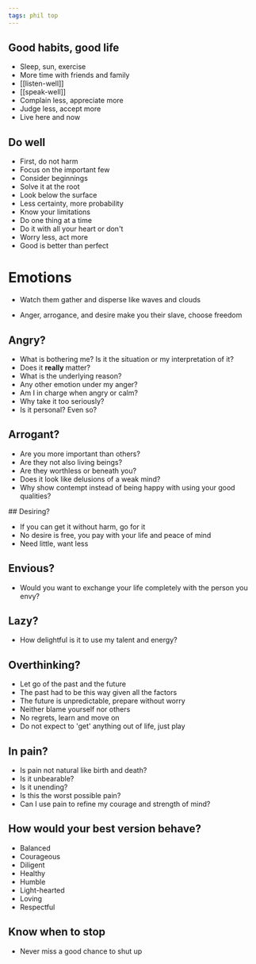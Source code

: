```yaml
---
tags: phil top
---
```


## Good habits, good life
- Sleep, sun, exercise 
- More time with friends and family 
- [[listen-well]]
- [[speak-well]]
- Complain less, appreciate more
- Judge less, accept more
- Live here and now

## Do well  

- First, do not harm
- Focus on the important few 
- Consider beginnings 
- Solve it at the root
- Look below the surface
- Less certainty, more probability
- Know your limitations
- Do one thing at a time
- Do it with all your heart or don't 
- Worry less, act more
- Good is better than perfect


# Emotions
- Watch them gather and disperse like waves and clouds 

- Anger, arrogance, and desire make you their slave, choose freedom 

## Angry? 
- What is bothering me? Is it the situation or my interpretation of it? 
- Does it **really** matter?
- What is the underlying reason? 
- Any other emotion under my anger? 
- Am I in charge when angry or calm? 
- Why take it too seriously?
- Is it personal? Even so? 

## Arrogant? 
- Are you more important than others? 
- Are they not also living beings? 
- Are they worthless or beneath you? 
- Does it look like delusions of a weak mind? 
- Why show contempt instead of being happy with using your good qualities?

## Desiring?
- If you can get it without harm, go for it 
- No desire is free, you pay with your life and peace of mind 
- Need little, want less

## Envious?
- Would you want to exchange your life completely with the person you envy?

## Lazy?
- How delightful is it to use my talent and energy?

## Overthinking? 
- Let go of the past and the future 
- The past had to be this way given all the factors 
- The future is unpredictable, prepare without worry 
- Neither blame yourself nor others
- No regrets, learn and move on 
- Do not expect to 'get' anything out of life, just play


## In pain? 
- Is pain not natural like birth and death? 
- Is it unbearable? 
- Is it unending? 
- Is this the worst possible pain? 
- Can I use pain to refine my courage and strength of mind? 


## How would your best version behave?

- Balanced
- Courageous
- Diligent
- Healthy 
- Humble 
- Light-hearted
- Loving
- Respectful


## Know when to stop

- Never miss a good chance to shut up


